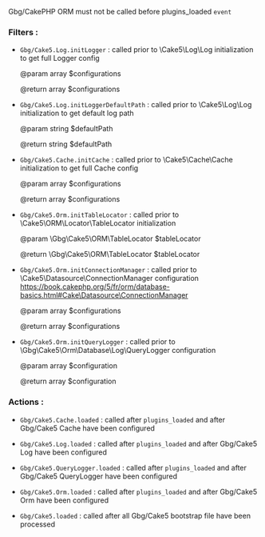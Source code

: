 Gbg/CakePHP ORM must not be called before plugins_loaded `event`

### Filters :

  - `Gbg/Cake5.Log.initLogger` : called prior to \Cake5\Log\Log initialization to get full Logger config

      @param array $configurations

      @return array $configurations


  - `Gbg/Cake5.Log.initLoggerDefaultPath` : called prior to \Cake5\Log\Log initialization to get default log path

      @param string $defaultPath

      @return string $defaultPath


  - `Gbg/Cake5.Cache.initCache` : called prior to \Cake5\Cache\Cache initialization to get full Cache config

      @param array $configurations

      @return array $configurations


  - `Gbg/Cake5.Orm.initTableLocator` : called prior to \Cake5\ORM\Locator\TableLocator initialization

      @param \Gbg\Cake5\ORM\TableLocator $tableLocator

      @return \Gbg\Cake5\ORM\TableLocator $tableLocator


  - `Gbg/Cake5.Orm.initConnectionManager` : called prior to \Cake5\Datasource\ConnectionManager configuration
      https://book.cakephp.org/5/fr/orm/database-basics.html#Cake\Datasource\ConnectionManager
      
      @param array $configurations

      @return array $configurations


  - `Gbg/Cake5.Orm.initQueryLogger` : called prior to \Gbg\Cake5\Orm\Database\Log\QueryLogger configuration

      @param array $configuration

      @return array $configuration


### Actions :

  - `Gbg/Cake5.Cache.loaded` : called after `plugins_loaded` and after Gbg/Cake5 Cache have been configured


  - `Gbg/Cake5.Log.loaded` : called after `plugins_loaded` and after Gbg/Cake5 Log have been configured


  - `Gbg/Cake5.QueryLogger.loaded` : called after `plugins_loaded` and after Gbg/Cake5 QueryLogger have been configured


  - `Gbg/Cake5.Orm.loaded` : called after `plugins_loaded` and after Gbg/Cake5 Orm have been configured


  - `Gbg/Cake5.loaded` : called after all Gbg/Cake5 bootstrap file have been processed

